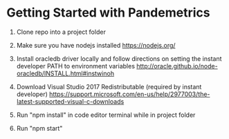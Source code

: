 # Getting Started with Pandemetrics

1. Clone repo into a project folder

2. Make sure you have nodejs installed
https://nodejs.org/

3. Install oracledb driver locally and follow directions on setting the instant developer PATH to environment variables
http://oracle.github.io/node-oracledb/INSTALL.html#instwinoh

3. Download Visual Studio 2017 Redistributable (required by instant developer)
https://support.microsoft.com/en-us/help/2977003/the-latest-supported-visual-c-downloads

4. Run "npm install" in code editor terminal while in project folder

5. Run "npm start"
